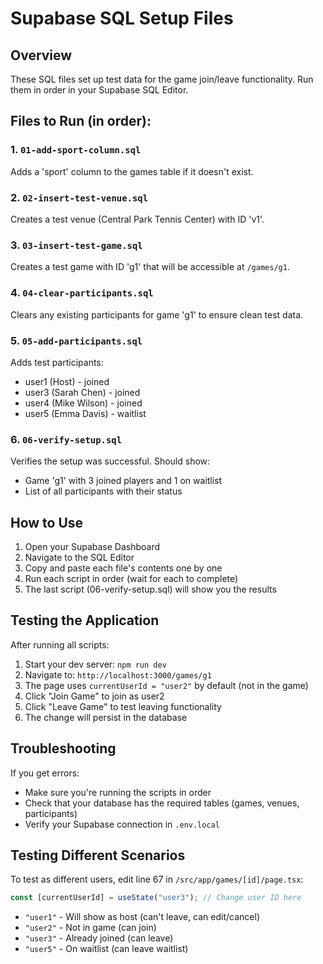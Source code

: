 # Supabase SQL Setup Files

## Overview
These SQL files set up test data for the game join/leave functionality. Run them in order in your Supabase SQL Editor.

## Files to Run (in order):

### 1. `01-add-sport-column.sql`
Adds a 'sport' column to the games table if it doesn't exist.

### 2. `02-insert-test-venue.sql`
Creates a test venue (Central Park Tennis Center) with ID 'v1'.

### 3. `03-insert-test-game.sql`
Creates a test game with ID 'g1' that will be accessible at `/games/g1`.

### 4. `04-clear-participants.sql`
Clears any existing participants for game 'g1' to ensure clean test data.

### 5. `05-add-participants.sql`
Adds test participants:
- user1 (Host) - joined
- user3 (Sarah Chen) - joined  
- user4 (Mike Wilson) - joined
- user5 (Emma Davis) - waitlist

### 6. `06-verify-setup.sql`
Verifies the setup was successful. Should show:
- Game 'g1' with 3 joined players and 1 on waitlist
- List of all participants with their status

## How to Use

1. Open your Supabase Dashboard
2. Navigate to the SQL Editor
3. Copy and paste each file's contents one by one
4. Run each script in order (wait for each to complete)
5. The last script (06-verify-setup.sql) will show you the results

## Testing the Application

After running all scripts:

1. Start your dev server: `npm run dev`
2. Navigate to: `http://localhost:3000/games/g1`
3. The page uses `currentUserId = "user2"` by default (not in the game)
4. Click "Join Game" to join as user2
5. Click "Leave Game" to test leaving functionality
6. The change will persist in the database

## Troubleshooting

If you get errors:
- Make sure you're running the scripts in order
- Check that your database has the required tables (games, venues, participants)
- Verify your Supabase connection in `.env.local`

## Testing Different Scenarios

To test as different users, edit line 67 in `/src/app/games/[id]/page.tsx`:
```javascript
const [currentUserId] = useState("user3"); // Change user ID here
```

- `"user1"` - Will show as host (can't leave, can edit/cancel)
- `"user2"` - Not in game (can join)
- `"user3"` - Already joined (can leave)
- `"user5"` - On waitlist (can leave waitlist)
